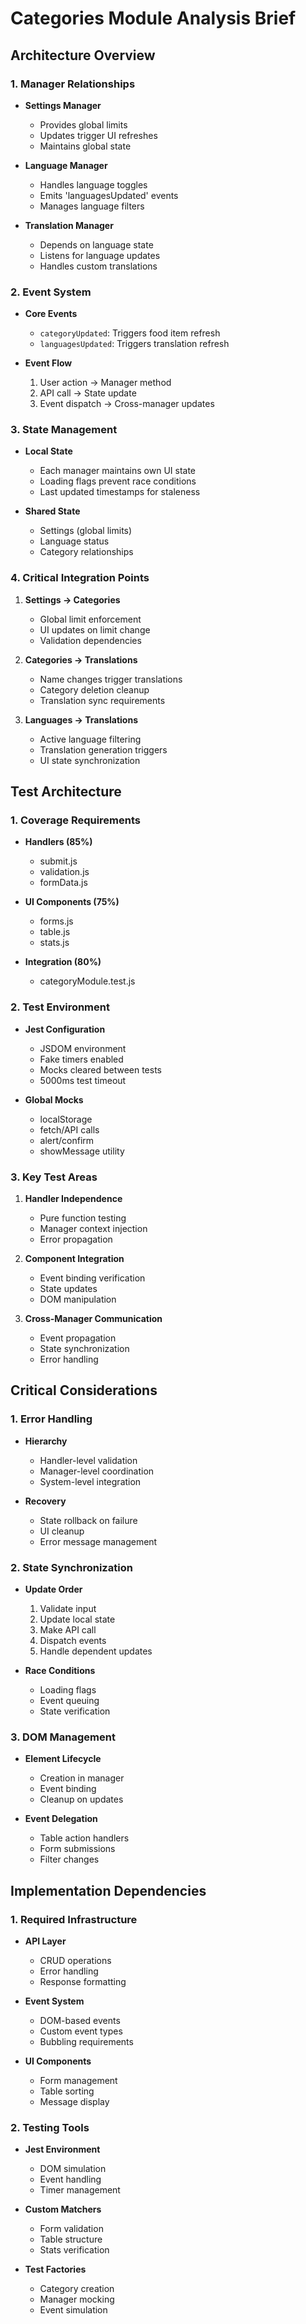 # Categories Module Analysis Brief

## Architecture Overview

### 1. Manager Relationships
- **Settings Manager**
  - Provides global limits
  - Updates trigger UI refreshes
  - Maintains global state

- **Language Manager**
  - Handles language toggles
  - Emits 'languagesUpdated' events
  - Manages language filters

- **Translation Manager**
  - Depends on language state
  - Listens for language updates
  - Handles custom translations

### 2. Event System
- **Core Events**
  - `categoryUpdated`: Triggers food item refresh
  - `languagesUpdated`: Triggers translation refresh

- **Event Flow**
  1. User action → Manager method
  2. API call → State update
  3. Event dispatch → Cross-manager updates

### 3. State Management
- **Local State**
  - Each manager maintains own UI state
  - Loading flags prevent race conditions
  - Last updated timestamps for staleness

- **Shared State**
  - Settings (global limits)
  - Language status
  - Category relationships

### 4. Critical Integration Points
1. **Settings → Categories**
   - Global limit enforcement
   - UI updates on limit change
   - Validation dependencies

2. **Categories → Translations**
   - Name changes trigger translations
   - Category deletion cleanup
   - Translation sync requirements

3. **Languages → Translations**
   - Active language filtering
   - Translation generation triggers
   - UI state synchronization

## Test Architecture

### 1. Coverage Requirements
- **Handlers (85%)**
  - submit.js
  - validation.js
  - formData.js

- **UI Components (75%)**
  - forms.js
  - table.js
  - stats.js

- **Integration (80%)**
  - categoryModule.test.js

### 2. Test Environment
- **Jest Configuration**
  - JSDOM environment
  - Fake timers enabled
  - Mocks cleared between tests
  - 5000ms test timeout

- **Global Mocks**
  - localStorage
  - fetch/API calls
  - alert/confirm
  - showMessage utility

### 3. Key Test Areas
1. **Handler Independence**
   - Pure function testing
   - Manager context injection
   - Error propagation

2. **Component Integration**
   - Event binding verification
   - State updates
   - DOM manipulation

3. **Cross-Manager Communication**
   - Event propagation
   - State synchronization
   - Error handling

## Critical Considerations

### 1. Error Handling
- **Hierarchy**
  - Handler-level validation
  - Manager-level coordination
  - System-level integration

- **Recovery**
  - State rollback on failure
  - UI cleanup
  - Error message management

### 2. State Synchronization
- **Update Order**
  1. Validate input
  2. Update local state
  3. Make API call
  4. Dispatch events
  5. Handle dependent updates

- **Race Conditions**
  - Loading flags
  - Event queuing
  - State verification

### 3. DOM Management
- **Element Lifecycle**
  - Creation in manager
  - Event binding
  - Cleanup on updates

- **Event Delegation**
  - Table action handlers
  - Form submissions
  - Filter changes

## Implementation Dependencies

### 1. Required Infrastructure
- **API Layer**
  - CRUD operations
  - Error handling
  - Response formatting

- **Event System**
  - DOM-based events
  - Custom event types
  - Bubbling requirements

- **UI Components**
  - Form management
  - Table sorting
  - Message display

### 2. Testing Tools
- **Jest Environment**
  - DOM simulation
  - Event handling
  - Timer management

- **Custom Matchers**
  - Form validation
  - Table structure
  - Stats verification

- **Test Factories**
  - Category creation
  - Manager mocking
  - Event simulation